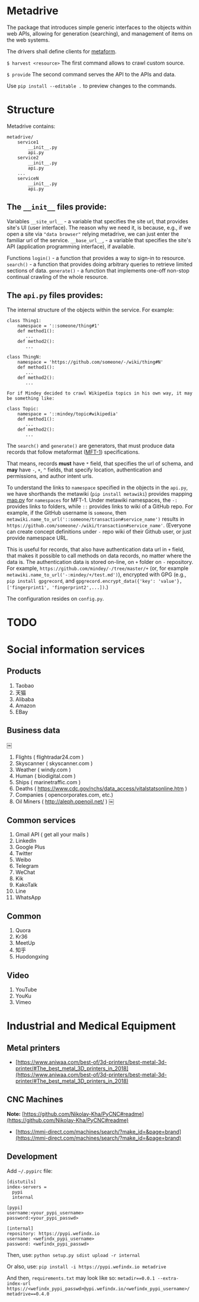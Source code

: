 # Metadrive

The package that introduces simple generic interfaces to the objects within web APIs, allowing for generation (searching), and management of items on the web systems.

The drivers shall define clients for [metaform](https://pypi.org/project/metaform/).

`$ harvest <resource>`
The first command allows to crawl custom source.

`$ provide`
The second command serves the API to the APIs and data.

Use `pip install --editable .` to preview changes to the commands.

# Structure

Metadrive contains:

```
metadrive/
    service1
        __init__.py
        api.py
    service2
        __init__.py
        api.py
    ...
    serviceN
        __init__.py
        api.py
```

## The `__init__` files provide:

Variables
`__site_url__` - a variable that specifies the site url, that provides site's UI (user interface).  The reason why we need it, is because, e.g., if we open a site via `"data browser"` relying metadrive, we can just enter the familiar url of the service.
`__base_url__`, - a variable that specifies the site's API (application programming interface), if available.

Functions
`login()` - a function that provides a way to sign-in to resource.
`search()` - a function that provides doing arbitrary queries to retrieve limited sections of data.
`generate()` - a function that implements one-off non-stop continual crawling of the whole resource.

## The `api.py` files provides:

The internal structure of the objects within the service. For example:

```
class Thing1:
    namespace = '::someone/thing#1'
    def method1():
       ...
    def method2():
       ...

class ThingN:
    namespace = 'https://github.com/someone/-/wiki/thing#N'
    def method1():
       ...
    def method2():
       ...

For if Mindey decided to crawl Wikipedia topics in his own way, it may be something like:

class Topic:
    namespace = '::mindey/topic#wikipedia'
    def method1():
       ...
    def method2():
       ...
```

The `search()` and `generate()` are generators, that must produce data records that follow metaformat ([MFT-1](https://book.mindey.com/metaformat/0002-data-object-format/0002-data-object-format.html)) specifications.

That means, records **must** have `*` field, that specifies the url of schema, and **may** have `-`, `+`, `^` fields, that specify location, authentication and permissions, and author intent urls.

To understand the links to `namespace` specified in the objects in the `api.py`, we have shorthands the metawiki (`pip install metawiki`) provides mapping [map.py](https://github.com/mindey/metawiki/blob/master/metawiki/map.py) for `namespaces` for MFT-1. Under metawiki namespaces, the `-:` provides links to folders, while `::` provides links to wiki of a GitHub repo. For example, if the GitHub username is `someone`, then `metawiki.name_to_url('::someone/transaction#service_name')` results in `https://github.com/someone/-/wiki/transaction#service_name'`. (Everyone can create concept definitions under `-` repo wiki of their Github user, or just provide namespace URL.

This is useful for records, that also have authentication data url in `+` field, that makes it possible to call methods on data records, no matter where the data is. The authentication data is stored on-line, on `+` folder on `-` repository. For example, `https://github.com/mindey/-/tree/master/+` (or, for example `metawiki.name_to_url('-:mindey/+/test.md')`), encrypted with GPG (e.g., `pip install gpgrecord`, and `gpgrecord.encrypt_data({'key': 'value'}, ['fingerprint1', 'fingerprint2',...])`.)

The configuration resides on `config.py`.

# TODO

# Social information services

## Products
1. Taobao
2. 天猫
3. Alibaba
4. Amazon
5. EBay

## Business data
￼
1. Flights ( flightradar24.com )
2. Skyscanner ( skyscanner.com )
3. Weather ( windy.com )
4. Human ( biodigital.com )
5. Ships ( marinetraffic.com )
6. Deaths ( https://www.cdc.gov/nchs/data_access/vitalstatsonline.htm )
7. Companies ( opencorporates.com, etc.)
8. Oil Miners ( http://aleph.openoil.net/ )
￼
## Common services
1. Gmail API ( get all your mails )
2. LinkedIn
3. Google Plus
4. Twitter
5. Weibo
6. Telegram
7. WeChat
8. Kik
9. KakoTalk
10. Line
11. WhatsApp

## Common
1. Quora
2. Kr36
3. MeetUp
4. 知乎
5. Huodongxing

## Video
1. YouTube
2. YouKu
3. Vimeo

# Industrial and Medical Equipment

## Metal printers

- [https://www.aniwaa.com/best-of/3d-printers/best-metal-3d-printer/#The_best_metal_3D_printers_in_2018](https://www.aniwaa.com/best-of/3d-printers/best-metal-3d-printer/#The_best_metal_3D_printers_in_2018)

## CNC Machines

**Note:** [https://github.com/Nikolay-Kha/PyCNC#readme](https://github.com/Nikolay-Kha/PyCNC#readme)

- [https://mmi-direct.com/machines/search/?make_id=&page=brand](https://mmi-direct.com/machines/search/?make_id=&page=brand)

## Development
Add `~/.pypirc` file:

```
[distutils]
index-servers =
  pypi
  internal

[pypi]
username:<your_pypi_username>
password:<your_pypi_passwd>

[internal]
repository: https://pypi.wefindx.io
username: <wefindx_pypi_username>
password: <wefindx_pypi_passwd>
```

Then, use:
`python setup.py sdist upload -r internal`

Or also, use:
`pip install -i https://pypi.wefindx.io metadrive`


And then, `requirements.txt` may look like so:
`
metadir==0.0.1
--extra-index-url https://<wefindx_pypi_passwd>@ypi.wefindx.io/<wefindx_pypi_username>/
metadrive==0.4.0
`

